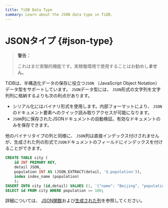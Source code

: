 ```yaml
---
title: TiDB Data Type
summary: Learn about the JSON data type in TiDB.
---
```


# JSONタイプ {#json-type}

> **警告：**
>
> これはまだ実験的機能です。実稼働環境で使用することはお勧めし**ません**。

TiDBは、半構造化データの保存に役立つ`JSON` （JavaScript Object Notation）データ型をサポートしています。 `JSON`データ型には、 `JSON`形式の文字列を文字列列に格納するよりも次の利点があります。

-   シリアル化にはバイナリ形式を使用します。内部フォーマットにより、 `JSON`のドキュメント要素へのクイック読み取りアクセスが可能になります。
-   `JSON`列に保存されたJSONドキュメントの自動検証。有効なドキュメントのみを保存できます。

他のバイナリタイプの列と同様に、 `JSON`列は直接インデックス付けされませんが、生成された列の形式で`JSON`ドキュメントのフィールドにインデックスを付けることができます。

```sql
CREATE TABLE city (
    id INT PRIMARY KEY,
    detail JSON,
    population INT AS (JSON_EXTRACT(detail, '$.population')),
    index index_name (population)
    );
INSERT INTO city (id,detail) VALUES (1, '{"name": "Beijing", "population": 100}');
SELECT id FROM city WHERE population >= 100;
```

詳細については、 [JSON関数](/functions-and-operators/json-functions.md)および[生成された列](/generated-columns.md)を参照してください。
